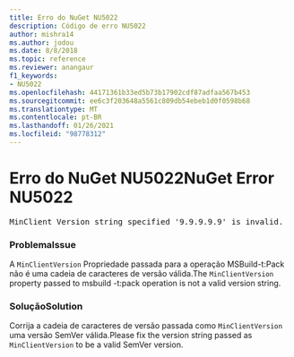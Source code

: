 ```yaml
---
title: Erro do NuGet NU5022
description: Código de erro NU5022
author: mishra14
ms.author: jodou
ms.date: 8/8/2018
ms.topic: reference
ms.reviewer: anangaur
f1_keywords:
- NU5022
ms.openlocfilehash: 44171361b33ed5b73b17902cdf87adfaa567b453
ms.sourcegitcommit: ee6c3f203648a5561c809db54ebeb1d0f0598b68
ms.translationtype: MT
ms.contentlocale: pt-BR
ms.lasthandoff: 01/26/2021
ms.locfileid: "98778312"
---
```

# <a name="nuget-error-nu5022"></a><span data-ttu-id="e8010-103">Erro do NuGet NU5022</span><span class="sxs-lookup"><span data-stu-id="e8010-103">NuGet Error NU5022</span></span>
<pre>MinClient Version string specified '9.9.9.9.9' is invalid.</pre>

### <a name="issue"></a><span data-ttu-id="e8010-104">Problema</span><span class="sxs-lookup"><span data-stu-id="e8010-104">Issue</span></span>

<span data-ttu-id="e8010-105">A `MinClientVersion` Propriedade passada para a operação MSBuild-t:Pack não é uma cadeia de caracteres de versão válida.</span><span class="sxs-lookup"><span data-stu-id="e8010-105">The `MinClientVersion` property passed to msbuild -t:pack operation is not a valid version string.</span></span>


### <a name="solution"></a><span data-ttu-id="e8010-106">Solução</span><span class="sxs-lookup"><span data-stu-id="e8010-106">Solution</span></span>

<span data-ttu-id="e8010-107">Corrija a cadeia de caracteres de versão passada como `MinClientVersion` uma versão SemVer válida.</span><span class="sxs-lookup"><span data-stu-id="e8010-107">Please fix the version string passed as `MinClientVersion` to be a valid SemVer version.</span></span>

